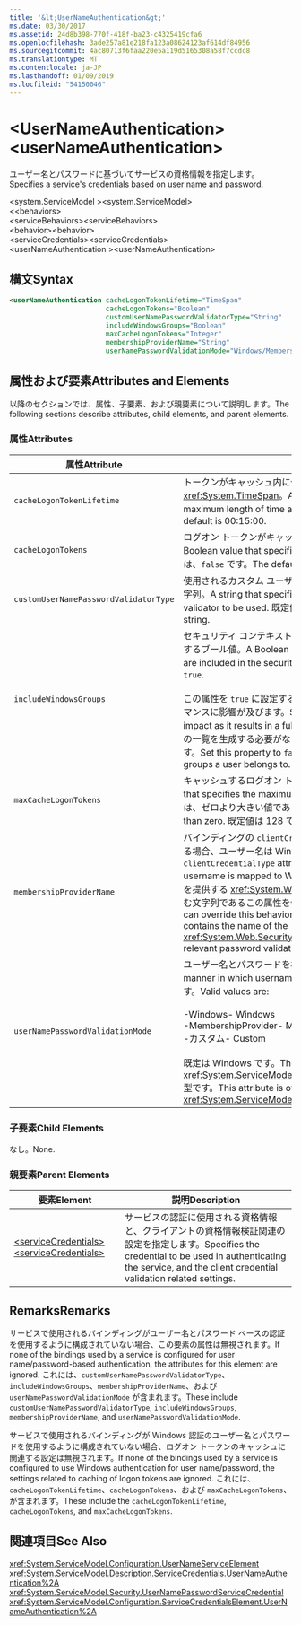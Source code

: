 ```yaml
---
title: '&lt;UserNameAuthentication&gt;'
ms.date: 03/30/2017
ms.assetid: 24d8b398-770f-418f-ba23-c4325419cfa6
ms.openlocfilehash: 3ade257a81e218fa123a08624123af614df84956
ms.sourcegitcommit: 4ac80713f6faa220e5a119d5165308a58f7ccdc8
ms.translationtype: MT
ms.contentlocale: ja-JP
ms.lasthandoff: 01/09/2019
ms.locfileid: "54150046"
---
```

# <a name="ltusernameauthenticationgt"></a><span data-ttu-id="9ff47-102">&lt;UserNameAuthentication&gt;</span><span class="sxs-lookup"><span data-stu-id="9ff47-102">&lt;userNameAuthentication&gt;</span></span>
<span data-ttu-id="9ff47-103">ユーザー名とパスワードに基づいてサービスの資格情報を指定します。</span><span class="sxs-lookup"><span data-stu-id="9ff47-103">Specifies a service's credentials based on user name and password.</span></span>  
  
 <span data-ttu-id="9ff47-104">\<system.ServiceModel ></span><span class="sxs-lookup"><span data-stu-id="9ff47-104">\<system.ServiceModel></span></span>  
<span data-ttu-id="9ff47-105">\<<behaviors></span><span class="sxs-lookup"><span data-stu-id="9ff47-105">\<behaviors></span></span>  
<span data-ttu-id="9ff47-106">\<serviceBehaviors></span><span class="sxs-lookup"><span data-stu-id="9ff47-106">\<serviceBehaviors></span></span>  
<span data-ttu-id="9ff47-107">\<behavior></span><span class="sxs-lookup"><span data-stu-id="9ff47-107">\<behavior></span></span>  
<span data-ttu-id="9ff47-108">\<serviceCredentials></span><span class="sxs-lookup"><span data-stu-id="9ff47-108">\<serviceCredentials></span></span>  
<span data-ttu-id="9ff47-109">\<userNameAuthentication ></span><span class="sxs-lookup"><span data-stu-id="9ff47-109">\<userNameAuthentication></span></span>  
  
## <a name="syntax"></a><span data-ttu-id="9ff47-110">構文</span><span class="sxs-lookup"><span data-stu-id="9ff47-110">Syntax</span></span>  
  
```xml  
<userNameAuthentication cacheLogonTokenLifetime="TimeSpan"
                        cacheLogonTokens="Boolean"
                        customUserNamePasswordValidatorType="String"
                        includeWindowsGroups="Boolean"
                        maxCacheLogonTokens="Integer"
                        membershipProviderName="String"
                        userNamePasswordValidationMode="Windows/MembershipProvider/Custom" />
```  
  
## <a name="attributes-and-elements"></a><span data-ttu-id="9ff47-111">属性および要素</span><span class="sxs-lookup"><span data-stu-id="9ff47-111">Attributes and Elements</span></span>  
 <span data-ttu-id="9ff47-112">以降のセクションでは、属性、子要素、および親要素について説明します。</span><span class="sxs-lookup"><span data-stu-id="9ff47-112">The following sections describe attributes, child elements, and parent elements.</span></span>  
  
### <a name="attributes"></a><span data-ttu-id="9ff47-113">属性</span><span class="sxs-lookup"><span data-stu-id="9ff47-113">Attributes</span></span>  
  
|<span data-ttu-id="9ff47-114">属性</span><span class="sxs-lookup"><span data-stu-id="9ff47-114">Attribute</span></span>|<span data-ttu-id="9ff47-115">説明</span><span class="sxs-lookup"><span data-stu-id="9ff47-115">Description</span></span>|  
|---------------|-----------------|  
|`cacheLogonTokenLifetime`|<span data-ttu-id="9ff47-116">トークンがキャッシュ内に保持される最大時間を指定する <xref:System.TimeSpan>。</span><span class="sxs-lookup"><span data-stu-id="9ff47-116">A <xref:System.TimeSpan> that specifies the maximum length of time a token is cached.</span></span> <span data-ttu-id="9ff47-117">既定値は 00:15:00 です。</span><span class="sxs-lookup"><span data-stu-id="9ff47-117">The default is 00:15:00.</span></span>|  
|`cacheLogonTokens`|<span data-ttu-id="9ff47-118">ログオン トークンがキャッシュされるかどうかを指定するブール値。</span><span class="sxs-lookup"><span data-stu-id="9ff47-118">A Boolean value that specifies whether logon tokens are cached.</span></span> <span data-ttu-id="9ff47-119">既定値は、`false` です。</span><span class="sxs-lookup"><span data-stu-id="9ff47-119">The default is `false`.</span></span>|  
|`customUserNamePasswordValidatorType`|<span data-ttu-id="9ff47-120">使用されるカスタム ユーザー名およびパスワード検証の種類を指定する文字列。</span><span class="sxs-lookup"><span data-stu-id="9ff47-120">A string that specifies the type of custom username password validator to be used.</span></span> <span data-ttu-id="9ff47-121">既定値は空の文字列です。</span><span class="sxs-lookup"><span data-stu-id="9ff47-121">The default is an empty string.</span></span>|  
|`includeWindowsGroups`|<span data-ttu-id="9ff47-122">セキュリティ コンテキストに Windows グループが含まれるかどうかを指定するブール値。</span><span class="sxs-lookup"><span data-stu-id="9ff47-122">A Boolean value that specifies whether Windows groups are included in the security context.</span></span> <span data-ttu-id="9ff47-123">既定値は、`true` です。</span><span class="sxs-lookup"><span data-stu-id="9ff47-123">The default is `true`.</span></span><br /><br /> <span data-ttu-id="9ff47-124">この属性を `true` に設定すると、グループ全体が拡張されるため、パフォーマンスに影響が及びます。</span><span class="sxs-lookup"><span data-stu-id="9ff47-124">Setting this attribute to `true` has a performance impact as it results in a full-group expansion.</span></span> <span data-ttu-id="9ff47-125">ユーザーが属するグループの一覧を生成する必要がない場合は、このプロパティを `false` に設定します。</span><span class="sxs-lookup"><span data-stu-id="9ff47-125">Set this property to `false` if you do not need to establish the list of groups a user belongs to.</span></span>|  
|`maxCacheLogonTokens`|<span data-ttu-id="9ff47-126">キャッシュするログオン トークンの最大数を指定する整数。</span><span class="sxs-lookup"><span data-stu-id="9ff47-126">An integer that specifies the maximum number of logon tokens to cache.</span></span> <span data-ttu-id="9ff47-127">この値は、ゼロより大きい値である必要があります。</span><span class="sxs-lookup"><span data-stu-id="9ff47-127">This value should be larger than zero.</span></span> <span data-ttu-id="9ff47-128">既定値は 128 です。</span><span class="sxs-lookup"><span data-stu-id="9ff47-128">The default is 128.</span></span>|  
|`membershipProviderName`|<span data-ttu-id="9ff47-129">バインディングの `clientCredentialType` 属性が `username` に設定されている場合、ユーザー名は Windows アカウントにマップされます。</span><span class="sxs-lookup"><span data-stu-id="9ff47-129">When the `clientCredentialType` attribute of a binding is set to `username`, the username is mapped to Windows accounts.</span></span> <span data-ttu-id="9ff47-130">関連するパスワード検証機構を提供する <xref:System.Web.Security.MembershipProvider> 値の名前を含む文字列であるこの属性を使用して動作をオーバーライドできます。</span><span class="sxs-lookup"><span data-stu-id="9ff47-130">You can override this behavior using this attribute, which is a string that contains the name of the <xref:System.Web.Security.MembershipProvider> value that provides the relevant password validation mechanism.</span></span>|  
|`userNamePasswordValidationMode`|<span data-ttu-id="9ff47-131">ユーザー名とパスワードを検証する方法を指定します。</span><span class="sxs-lookup"><span data-stu-id="9ff47-131">Specifies the manner in which username password is validated.</span></span> <span data-ttu-id="9ff47-132">次の値を指定できます。</span><span class="sxs-lookup"><span data-stu-id="9ff47-132">Valid values are:</span></span><br /><br /> <span data-ttu-id="9ff47-133">-Windows</span><span class="sxs-lookup"><span data-stu-id="9ff47-133">-   Windows</span></span><br /><span data-ttu-id="9ff47-134">-MembershipProvider</span><span class="sxs-lookup"><span data-stu-id="9ff47-134">-   MembershipProvider</span></span><br /><span data-ttu-id="9ff47-135">-カスタム</span><span class="sxs-lookup"><span data-stu-id="9ff47-135">-   Custom</span></span><br /><br /> <span data-ttu-id="9ff47-136">既定は Windows です。</span><span class="sxs-lookup"><span data-stu-id="9ff47-136">The default is Windows.</span></span> <span data-ttu-id="9ff47-137">この属性は <xref:System.ServiceModel.Security.UserNamePasswordValidationMode> 型です。</span><span class="sxs-lookup"><span data-stu-id="9ff47-137">This attribute is of type <xref:System.ServiceModel.Security.UserNamePasswordValidationMode>.</span></span>|  
  
### <a name="child-elements"></a><span data-ttu-id="9ff47-138">子要素</span><span class="sxs-lookup"><span data-stu-id="9ff47-138">Child Elements</span></span>  
 <span data-ttu-id="9ff47-139">なし。</span><span class="sxs-lookup"><span data-stu-id="9ff47-139">None.</span></span>  
  
### <a name="parent-elements"></a><span data-ttu-id="9ff47-140">親要素</span><span class="sxs-lookup"><span data-stu-id="9ff47-140">Parent Elements</span></span>  
  
|<span data-ttu-id="9ff47-141">要素</span><span class="sxs-lookup"><span data-stu-id="9ff47-141">Element</span></span>|<span data-ttu-id="9ff47-142">説明</span><span class="sxs-lookup"><span data-stu-id="9ff47-142">Description</span></span>|  
|-------------|-----------------|  
|[<span data-ttu-id="9ff47-143">\<serviceCredentials></span><span class="sxs-lookup"><span data-stu-id="9ff47-143">\<serviceCredentials></span></span>](../../../../../docs/framework/configure-apps/file-schema/wcf/servicecredentials.md)|<span data-ttu-id="9ff47-144">サービスの認証に使用される資格情報と、クライアントの資格情報検証関連の設定を指定します。</span><span class="sxs-lookup"><span data-stu-id="9ff47-144">Specifies the credential to be used in authenticating the service, and the client credential validation related settings.</span></span>|  
  
## <a name="remarks"></a><span data-ttu-id="9ff47-145">Remarks</span><span class="sxs-lookup"><span data-stu-id="9ff47-145">Remarks</span></span>  
 <span data-ttu-id="9ff47-146">サービスで使用されるバインディングがユーザー名とパスワード ベースの認証を使用するように構成されていない場合、この要素の属性は無視されます。</span><span class="sxs-lookup"><span data-stu-id="9ff47-146">If none of the bindings used by a service is configured for user name/password-based authentication, the attributes for this element are ignored.</span></span> <span data-ttu-id="9ff47-147">これには、`customUserNamePasswordValidatorType`、`includeWindowsGroups`、`membershipProviderName`、および `userNamePasswordValidationMode` が含まれます。</span><span class="sxs-lookup"><span data-stu-id="9ff47-147">These include `customUserNamePasswordValidatorType`, `includeWindowsGroups`, `membershipProviderName`, and `userNamePasswordValidationMode`.</span></span>  
  
 <span data-ttu-id="9ff47-148">サービスで使用されるバインディングが Windows 認証のユーザー名とパスワードを使用するように構成されていない場合、ログオン トークンのキャッシュに関連する設定は無視されます。</span><span class="sxs-lookup"><span data-stu-id="9ff47-148">If none of the bindings used by a service is configured to use Windows authentication for user name/password, the settings related to caching of logon tokens are ignored.</span></span> <span data-ttu-id="9ff47-149">これには、`cacheLogonTokenLifetime`、`cacheLogonTokens`、および `maxCacheLogonTokens`、が含まれます。</span><span class="sxs-lookup"><span data-stu-id="9ff47-149">These include the `cacheLogonTokenLifetime`, `cacheLogonTokens`, and `maxCacheLogonTokens`.</span></span>  
  
## <a name="see-also"></a><span data-ttu-id="9ff47-150">関連項目</span><span class="sxs-lookup"><span data-stu-id="9ff47-150">See Also</span></span>  
 <xref:System.ServiceModel.Configuration.UserNameServiceElement>  
 <xref:System.ServiceModel.Description.ServiceCredentials.UserNameAuthentication%2A>  
 <xref:System.ServiceModel.Security.UserNamePasswordServiceCredential>  
 <xref:System.ServiceModel.Configuration.ServiceCredentialsElement.UserNameAuthentication%2A>
